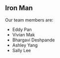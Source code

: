 ## Iron Man

Our team members are:
- Eddy Pan
- Vivian Mak
- Bhargavi Deshpande
- Ashley Yang
- Sally Lee
